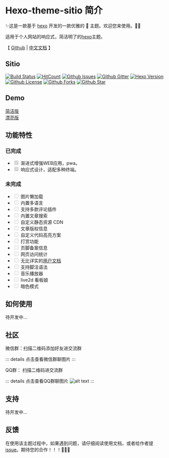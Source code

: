 # Hexo-theme-sitio 简介

✨这是一款基于 [hexo](https://hexo.io/) 开发的一款优雅的 🎨 主题。欢迎您来使用。🥰🥰

适用于个人网站的响应式，简洁明了的[hexo](https://hexo.io/)主题。

【 [Github](https://github.com/Aftersoil/hexo-theme-sitio) | [中文文档](/zh/sitio/) 】

## Sitio

[![Build Status](https://travis-ci.com/Aftersoil/hexo-theme-sitio.svg?branch=master)](https://travis-ci.com/Aftersoil/hexo-theme-sitio)
[![HitCount](http://hits.dwyl.com/Aftersoil/hexo-theme-sitio.svg)](http://hits.dwyl.com/Aftersoil/hexo-theme-sitio)
[![Github Issues](https://img.shields.io/github/issues-raw/Aftersoil/hexo-theme-sitio)](https://github.com/Aftersoil/hexo-theme-sitio/issues/new/choose)
[![Github Gitter](https://img.shields.io/gitter/room/Aftersoil/hexo-theme-sitio)](https://gitter.im/hexo-theme-sitio/community)
[![Hexo Version](https://img.shields.io/badge/hexo-%3E=4.2.0-blue.svg?&logo=hexo&longCache=true)](https://hexo.io)
[![Github License](https://img.shields.io/github/license/Aftersoil/hexo-theme-sitio)](https://github.com/Aftersoil/hexo-theme-sitio/blob/master/LICENSE)
[![Github Forks](https://img.shields.io/github/forks/Aftersoil/hexo-theme-sitio)](https://github.com/Aftersoil/hexo-theme-sitio/network/members)
[![Github Star](https://img.shields.io/github/stars/Aftersoil/hexo-theme-sitio)](https://github.com/Aftersoil/hexo-theme-sitio/stargazers)

## Demo

[简洁版]()    
[漂亮版]()

## 功能特性

### 已完成

- <input type="checkbox" checked disabled> 渐进式增强WEB应用，pwa。
- <input type="checkbox" checked disabled> 响应式设计，适配多种终端。

### 未完成
- <input type="checkbox" disabled> 图片懒加载
- <input type="checkbox" disabled> 内置多语言
- <input type="checkbox" disabled> 支持多款评论插件
- <input type="checkbox" disabled> 内置文章搜索
- <input type="checkbox" disabled> 自定义静态资源 CDN
- <input type="checkbox" disabled> 文章版权信息
- <input type="checkbox" disabled> 自定义代码高亮方案
- <input type="checkbox" disabled> 打赏功能
- <input type="checkbox" disabled> 页脚备案信息
- <input type="checkbox" disabled> 网页访问统计
- <input type="checkbox" disabled> 无比详实的[用户文档]()
- <input type="checkbox" disabled> 支持脚注语法
- <input type="checkbox" disabled> 音乐播放器
- <input type="checkbox" disabled> live2d 看板娘
- <input type="checkbox" disabled> 暗色模式

## 如何使用

待开发中...

## 社区

微信群：扫描二维码添加好友进交流群

::: details 点击查看微信群聊图片
:::

QQ群： 扫描二维码进交流群

::: details 点击查看QQ群聊图片
![alt text](https://images.aftersoil.xyz/sitio/qq-group-sitio.png)
:::

## 支持

待开发中...

## 反馈

在使用该主题过程中，如果遇到问题，请仔细阅读使用文档，或者给作者提 [issue](https://github.com/Aftersoil/hexo-theme-sitio/issues/new/choose)。期待您的合作！！！💪💪💪
